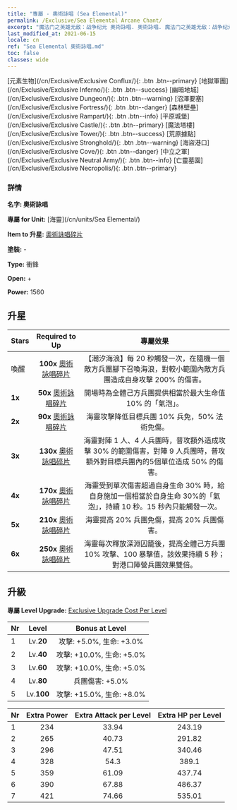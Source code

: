```yaml
---
title: "專屬 - 奧術詠唱 (Sea Elemental)"
permalink: /Exclusive/Sea Elemental Arcane Chant/
excerpt: "魔法门之英雄无敌：战争纪元 奧術詠唱. 奧術詠唱. 魔法门之英雄无敌：战争纪元 專屬 奧術詠唱. 海靈 專屬."
last_modified_at: 2021-06-15
locale: cn
ref: "Sea Elemental 奧術詠唱.md"
toc: false
classes: wide
---
```

 [元素生物](/cn/Exclusive/Exclusive Conflux/){: .btn .btn--primary} [地獄軍團](/cn/Exclusive/Exclusive Inferno/){: .btn .btn--success} [幽暗地城](/cn/Exclusive/Exclusive Dungeon/){: .btn .btn--warning} [沼澤要塞](/cn/Exclusive/Exclusive Fortress/){: .btn .btn--danger} [森林壁壘](/cn/Exclusive/Exclusive Rampart/){: .btn .btn--info} [平原城堡](/cn/Exclusive/Exclusive Castle/){: .btn .btn--primary} [魔法塔樓](/cn/Exclusive/Exclusive Tower/){: .btn .btn--success} [荒原據點](/cn/Exclusive/Exclusive Stronghold/){: .btn .btn--warning} [海盜港口](/cn/Exclusive/Exclusive Cove/){: .btn .btn--danger} [中立之軍](/cn/Exclusive/Exclusive Neutral Army/){: .btn .btn--info} [亡靈墓園](/cn/Exclusive/Exclusive Necropolis/){: .btn .btn--primary} 

### 詳情
 **名字: 奧術詠唱** 

 **專屬 for Unit:** [海靈](/cn/units/Sea Elemental/) 

 **Item to 升星:** [奧術詠唱碎片](/cn/Items/con_915/)

 **塗裝:** -

 **Type:** 衝鋒

 **Open:** +

 **Power:** 1560

## 升星

  |     Stars    |  Required to Up | 專屬效果 |
  |:-------------|:---------------:|:---------------:|
  |  喚醒  | **100x** [奧術詠唱碎片](/cn/Items/con_915/) | 【潮汐海浪】每 20 秒觸發一次，在隨機一個敵方兵團腳下召喚海浪，對較小範圍內敵方兵團造成自身攻擊 200% 的傷害。 |
  | **1x** <i class="fas fa-star"/> | **50x** [奧術詠唱碎片](/cn/Items/con_915/) | 開場時為全體己方兵團提供相當於最大生命值 10% 的「氣泡」。 |
  | **2x** <i class="fas fa-star"/> | **90x** [奧術詠唱碎片](/cn/Items/con_915/) | 海靈攻擊降低目標兵團 10% 兵免，50% 法術免傷。 |
  | **3x** <i class="fas fa-star"/> | **130x** [奧術詠唱碎片](/cn/Items/con_915/) | 海靈對陣 1 人、4 人兵團時，普攻額外造成攻擊 30% 的範圍傷害，對陣 9 人兵團時，普攻額外對目標兵團內的5個單位造成 50% 的傷害。 |
  | **4x** <i class="fas fa-star"/> | **170x** [奧術詠唱碎片](/cn/Items/con_915/) | 海靈受到單次傷害超過自身生命 30% 時，給自身施加一個相當於自身生命 30%的「氣泡」，持續 10 秒。15 秒內只能觸發一次。 |
  | **5x** <i class="fas fa-star"/> | **210x** [奧術詠唱碎片](/cn/Items/con_915/) | 海靈提高 20% 兵團免傷，提高 20% 兵團傷害。 |
  | **6x** <i class="fas fa-star"/> | **250x** [奧術詠唱碎片](/cn/Items/con_915/) | 海靈每次釋放深淵囚籠後，提高全體己方兵團 10% 攻擊、100 暴擊值，該效果持續 5 秒；對港口陣營兵團效果雙倍。 |


## 升級
 **專屬 Level Upgrade:** [Exclusive Upgrade Cost Per Level](/Exclusive/ExclusiveUpgradeCostPerLevel/)

  |  Nr  |   Level  | Bonus at Level |
  |:-----|:--------:|:--------------:|
  | 1 | Lv.**20** | 攻擊: +5.0%, 生命: +3.0% |
  | 2 | Lv.**40** | 攻擊: +10.0%, 生命: +5.0% |
  | 3 | Lv.**60** | 攻擊: +10.0%, 生命: +5.0% |
  | 4 | Lv.**80** | 兵團傷害: +5.0% |
  | 5 | Lv.**100** | 攻擊: +15.0%, 生命: +8.0% |


  |  Nr  |  Extra Power | Extra Attack per Level | Extra HP per Level |
  |:-----|:--------:|:--------:|:--------:|
  | 1 | 234 | 33.94 | 243.19 |
  | 2 | 265 | 40.73 | 291.82 |
  | 3 | 296 | 47.51 | 340.46 |
  | 4 | 328 | 54.3 | 389.1 |
  | 5 | 359 | 61.09 | 437.74 |
  | 6 | 390 | 67.88 | 486.37 |
  | 7 | 421 | 74.66 | 535.01 |


